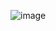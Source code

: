 ![image](https://user-images.githubusercontent.com/76398380/118445680-6d306e80-b6f7-11eb-995c-5bd65ddd3405.png)
